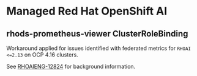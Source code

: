 # Managed Red Hat OpenShift AI

## rhods-prometheus-viewer ClusterRoleBinding

Workaround applied for issues identified with federated metrics for `RHOAI <=2.13` on OCP 4.16 clusters.

See [RHOAIENG-12824](https://issues.redhat.com/browse/RHOAIENG-12824) for background information.
